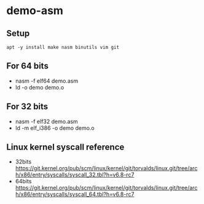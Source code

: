 # demo-asm

## Setup

`apt -y install make nasm binutils vim git`

## For 64 bits

 - nasm -f elf64 demo.asm
 - ld -o demo demo.o

## For 32 bits

 - nasm -f elf32 demo.asm
 - ld -m elf_i386 -o demo demo.o

## Linux kernel syscall reference

 - 32bits https://git.kernel.org/pub/scm/linux/kernel/git/torvalds/linux.git/tree/arch/x86/entry/syscalls/syscall_32.tbl?h=v6.8-rc7
 - 64bits https://git.kernel.org/pub/scm/linux/kernel/git/torvalds/linux.git/tree/arch/x86/entry/syscalls/syscall_64.tbl?h=v6.8-rc7
